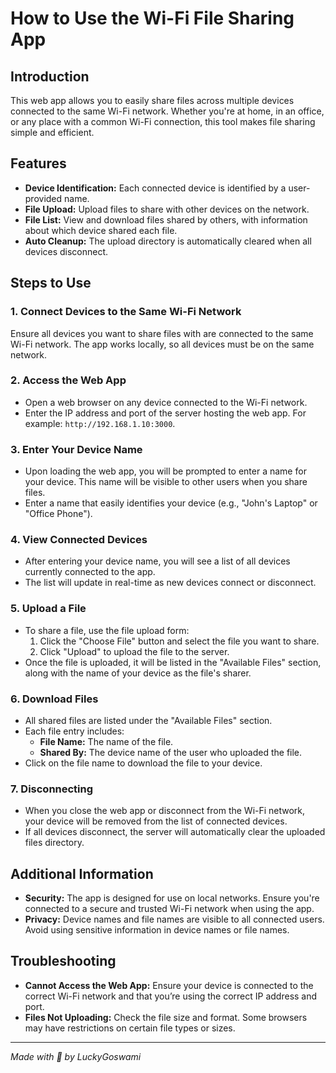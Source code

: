 # How to Use the Wi-Fi File Sharing App

## Introduction

This web app allows you to easily share files across multiple devices connected to the same Wi-Fi network. Whether you're at home, in an office, or any place with a common Wi-Fi connection, this tool makes file sharing simple and efficient.

## Features

- **Device Identification:** Each connected device is identified by a user-provided name.
- **File Upload:** Upload files to share with other devices on the network.
- **File List:** View and download files shared by others, with information about which device shared each file.
- **Auto Cleanup:** The upload directory is automatically cleared when all devices disconnect.

## Steps to Use

### 1. **Connect Devices to the Same Wi-Fi Network**

Ensure all devices you want to share files with are connected to the same Wi-Fi network. The app works locally, so all devices must be on the same network.

### 2. **Access the Web App**

- Open a web browser on any device connected to the Wi-Fi network.
- Enter the IP address and port of the server hosting the web app. For example: `http://192.168.1.10:3000`.

### 3. **Enter Your Device Name**

- Upon loading the web app, you will be prompted to enter a name for your device. This name will be visible to other users when you share files.
- Enter a name that easily identifies your device (e.g., "John's Laptop" or "Office Phone").

### 4. **View Connected Devices**

- After entering your device name, you will see a list of all devices currently connected to the app.
- The list will update in real-time as new devices connect or disconnect.

### 5. **Upload a File**

- To share a file, use the file upload form:
  1. Click the "Choose File" button and select the file you want to share.
  2. Click "Upload" to upload the file to the server.
- Once the file is uploaded, it will be listed in the "Available Files" section, along with the name of your device as the file's sharer.

### 6. **Download Files**

- All shared files are listed under the "Available Files" section.
- Each file entry includes:
  - **File Name:** The name of the file.
  - **Shared By:** The device name of the user who uploaded the file.
- Click on the file name to download the file to your device.

### 7. **Disconnecting**

- When you close the web app or disconnect from the Wi-Fi network, your device will be removed from the list of connected devices.
- If all devices disconnect, the server will automatically clear the uploaded files directory.

## Additional Information

- **Security:** The app is designed for use on local networks. Ensure you're connected to a secure and trusted Wi-Fi network when using the app.
- **Privacy:** Device names and file names are visible to all connected users. Avoid using sensitive information in device names or file names.

## Troubleshooting

- **Cannot Access the Web App:** Ensure your device is connected to the correct Wi-Fi network and that you’re using the correct IP address and port.
- **Files Not Uploading:** Check the file size and format. Some browsers may have restrictions on certain file types or sizes.

---

_Made with 🧠 by LuckyGoswami_
